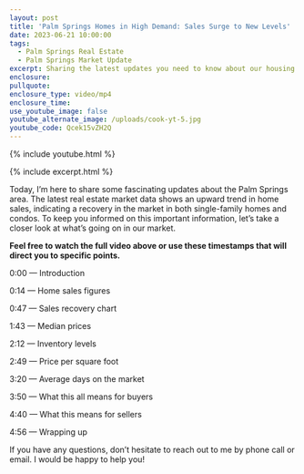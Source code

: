 ```yaml
---
layout: post
title: 'Palm Springs Homes in High Demand: Sales Surge to New Levels'
date: 2023-06-21 10:00:00
tags:
  - Palm Springs Real Estate
  - Palm Springs Market Update
excerpt: Sharing the latest updates you need to know about our housing market.
enclosure:
pullquote:
enclosure_type: video/mp4
enclosure_time:
use_youtube_image: false
youtube_alternate_image: /uploads/cook-yt-5.jpg
youtube_code: Qcek15vZH2Q
---
```

{% include youtube.html %}

{% include excerpt.html %}

Today, I’m here to share some fascinating updates about the Palm Springs area. The latest real estate market data shows an upward trend in home sales, indicating a recovery in the market in both single-family homes and condos. To keep you informed on this important information, let’s take a closer look at what’s going on in our market.&nbsp;

**Feel free to watch the full video above or use these timestamps that will direct you to specific points.**

0:00 — Introduction

0:14 — Home sales figures

0:47 — Sales recovery chart

1:43 — Median prices

2:12 — Inventory levels

2:49 — Price per square foot

3:20 — Average days on the market

3:50 — What this all means for buyers

4:40 — What this means for sellers

4:56 — Wrapping up

If you have any questions, don’t hesitate to reach out to me by phone call or email. I would be happy to help you!
